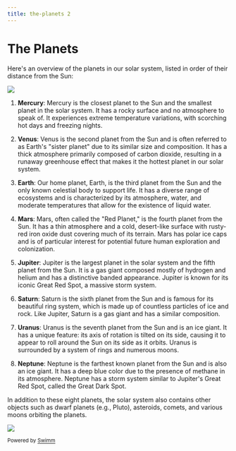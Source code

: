 ```yaml
---
title: the-planets 2
---
```

# The Planets

Here's an overview of the planets in our solar system, listed in order of their distance from the Sun:

![](Planet-Names.jpg)

1. **Mercury**: Mercury is the closest planet to the Sun and the smallest planet in the solar system. It has a rocky surface and no atmosphere to speak of. It experiences extreme temperature variations, with scorching hot days and freezing nights.

2. **Venus**: Venus is the second planet from the Sun and is often referred to as Earth's "sister planet" due to its similar size and composition. It has a thick atmosphere primarily composed of carbon dioxide, resulting in a runaway greenhouse effect that makes it the hottest planet in our solar system.

3. **Earth**: Our home planet, Earth, is the third planet from the Sun and the only known celestial body to support life. It has a diverse range of ecosystems and is characterized by its atmosphere, water, and moderate temperatures that allow for the existence of liquid water.

4. **Mars**: Mars, often called the "Red Planet," is the fourth planet from the Sun. It has a thin atmosphere and a cold, desert-like surface with rusty-red iron oxide dust covering much of its terrain. Mars has polar ice caps and is of particular interest for potential future human exploration and colonization.

5. **Jupiter**: Jupiter is the largest planet in the solar system and the fifth planet from the Sun. It is a gas giant composed mostly of hydrogen and helium and has a distinctive banded appearance. Jupiter is known for its iconic Great Red Spot, a massive storm system.

6. **Saturn**: Saturn is the sixth planet from the Sun and is famous for its beautiful ring system, which is made up of countless particles of ice and rock. Like Jupiter, Saturn is a gas giant and has a similar composition.

7. **Uranus**: Uranus is the seventh planet from the Sun and is an ice giant. It has a unique feature: its axis of rotation is tilted on its side, causing it to appear to roll around the Sun on its side as it orbits. Uranus is surrounded by a system of rings and numerous moons.

8. **Neptune**: Neptune is the farthest known planet from the Sun and is also an ice giant. It has a deep blue color due to the presence of methane in its atmosphere. Neptune has a storm system similar to Jupiter's Great Red Spot, called the Great Dark Spot.

In addition to these eight planets, the solar system also contains other objects such as dwarf planets (e.g., Pluto), asteroids, comets, and various moons orbiting the planets.

![](https://parade.com/.image/t_share/MTkwNTgxNDY5Mzk2NjczNjYx/earth-facts-jpg.jpg)

<SwmMeta><sup>Powered by [Swimm](http://localhost:5000/)</sup></SwmMeta>
